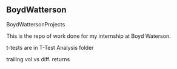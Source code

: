 ## BoydWatterson
BoydWattersonProjects

This is the repo of work done for my internship at Boyd Waterson.

t-tests are in T-Test Analysis folder 

trailing vol vs diff. returns

